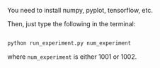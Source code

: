You need to install numpy, pyplot, tensorflow, etc. 

Then, just type the following in the terminal:

```bash

python run_experiment.py num_experiment

```
where `num_experiment` is either 1001 or 1002. 
